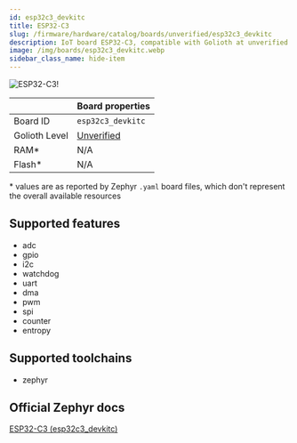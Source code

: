 ```yaml
---
id: esp32c3_devkitc
title: ESP32-C3
slug: /firmware/hardware/catalog/boards/unverified/esp32c3_devkitc
description: IoT board ESP32-C3, compatible with Golioth at unverified level.
image: /img/boards/esp32c3_devkitc.webp
sidebar_class_name: hide-item
---
```


[//]: # (This is an auto-generated file, do not edit! Changes to it will be lost upon re-generation)

![ESP32-C3!](/img/boards/esp32c3_devkitc.webp "ESP32-C3")

|                | Board properties     |
| -------------  | -------------------- |
| Board ID       | `esp32c3_devkitc` |
| Golioth Level  | [Unverified](/firmware/hardware#unverified-boards) |
| RAM*           | N/A |
| Flash*         | N/A |

\* values are as reported by Zephyr `.yaml` board files, which don't represent the overall available resources



## Supported features

* adc
* gpio
* i2c
* watchdog
* uart
* dma
* pwm
* spi
* counter
* entropy

## Supported toolchains

* zephyr

## Official Zephyr docs

[ESP32-C3 (esp32c3_devkitc)](https://docs.zephyrproject.org/latest/boards/espressif/esp32c3_devkitc/doc/index.html)
